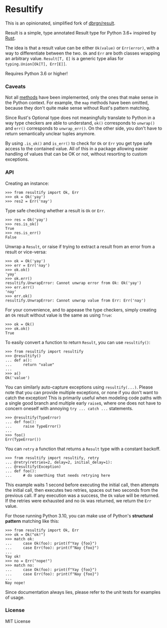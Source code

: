 # Resultify

This is an opinionated, simplified fork of [dbrgn/result](https://github.com/dbrgn/result).

Result is a simple, type annotated Result type for Python 3.6+ inspired by [Rust](https://doc.rust-lang.org/std/result/).

The idea is that a result value can be either `Ok(value)` or `Err(error)`, with a way to differentiate between the two. `Ok` and `Err` are both classes wrapping an arbitrary value. `Result[T, E]` is a generic type alias for `typing.Union[Ok[T], Err[E]]`.

Requires Python 3.6 or higher!


### Caveats

Not all [methods](https://doc.rust-lang.org/std/result/enum.Result.html) have been implemented, only the ones that make sense in the Python context. For example, the `map` methods have been omitted, because they don't quite make sense without Rust's pattern matching.

Since Rust's Optional type does not meaningfully translate to Python in a way type checkers are able to understand, `ok()` corresponds to `unwrap()` and `err()` corresponds to `unwrap_err()`. On the other side, you don't have to return semantically unclear tuples anymore.

By using `.is_ok()` and `is_err()` to check for `Ok` or `Err` you get type safe access to the contained value. All of this in a package allowing easier handling of values that can be OK or not, without resorting to custom exceptions.


### API

Creating an instance:

```
>>> from resultify import Ok, Err
>>> ok = Ok('yay')
>>> res2 = Err('nay')
```

Type safe checking whether a result is `Ok` or `Err`.

```
>>> res = Ok('yay')
>>> res.is_ok()
True
>>> res.is_err()
False
```

Unwrap a `Result`, or raise if trying to extract a result from an error from a result or vice-versa:

```
>>> ok = Ok('yay')
>>> err = Err('nay')
>>> ok.ok()
'yay'
>>> ok.err()
resultify.UnwrapError: Cannot unwrap error from Ok: Ok('yay')
>>> err.err()
'nay'
>>> err.ok()
resultify.UnwrapError: Cannot unwrap value from Err: Err('nay')
```

For your convenience, and to appease the type checkers, simply creating an `Ok` result without value is the same as using `True`:

```
>>> ok = Ok()
>>> ok.ok()
True
```

To easily convert a function to return `Result`, you can use `resultify()`:

```
>>> from resultify import resultify
>>> @resultify()
... def a():
...     return "value"
...
>>> a()
Ok('value')
```

You can similarly auto-capture exceptions using `resultify(...)`. Please note that you can provide multiple exceptions, or none if you don't want to catch the exception! This is primarily useful when modeling code paths with a single good branch and multiple early `raise`s, where one does not have to concern oneself with annoying `try ... catch ...` statements.

```
>>> @resultify(TypeError)
... def foo():
...     raise TypeError()
...
>>> foo()
Err(TypeError())
```


You can `retry` a function that returns a `Result` type with a constant backoff.

```
>>> from resultify import resultify, retry
... @retry(retries=2, delay=2, initial_delay=1):
... @resultify(Exception)
... def foo():
...     # do something that needs retrying here
```

This example waits 1 second before executing the initial call, then attempts the initial call, then executes two retries, spaces out two seconds from the previous call. If any execution was a success, the `Ok` value will be returned. If the retries were exhausted and no `Ok` was returned, we return the `Err` value.

For those running Python 3.10, you can make use of Python's **structural pattern** matching like this:

```
>>> from resultify import Ok, Err
>>> ok = Ok("ok!")
>>> match ok:
...     case Ok(foo): print(f"Yay {foo}")
...     case Err(foo): print(f"Nay {foo}")
...
Yay ok!
>>> no = Err("nope!")
>>> match no:
...     case Ok(foo): print(f"Yay {foo}")
...     case Err(foo): print(f"Nay {foo}")
...
Nay nope!
```


Since documentation always lies, please refer to the unit tests for examples of usage.


### License

MIT License

